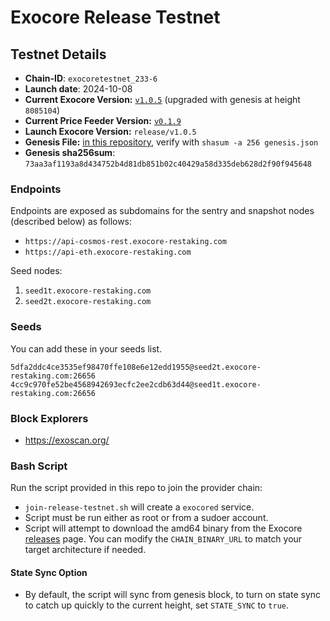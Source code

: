 # Exocore Release Testnet

## Testnet Details

- **Chain-ID**: `exocoretestnet_233-6`
- **Launch date**: 2024-10-08
- **Current Exocore Version:** [`v1.0.5`](https://github.com/ExocoreNetwork/exocore/releases/tag/v1.0.5) (upgraded with genesis at height `8085104`)
- **Current Price Feeder Version:** [`v0.1.9`](https://github.com/ExocoreNetwork/price-feeder/releases/tag/v0.1.9)
- **Launch Exocore Version:** `release/v1.0.5`
- **Genesis File:** [in this repository](genesis/exocoretestnet_233-6.json), verify with `shasum -a 256 genesis.json`
- **Genesis sha256sum**: `73aa3af1193a8d434752b4d81db851b02c40429a58d335deb628d2f90f945648`

### Endpoints

Endpoints are exposed as subdomains for the sentry and snapshot nodes (described below) as follows:

* `https://api-cosmos-rest.exocore-restaking.com`
* `https://api-eth.exocore-restaking.com`

Seed nodes:

1. `seed1t.exocore-restaking.com`
2. `seed2t.exocore-restaking.com`

### Seeds

You can add these in your seeds list.

```
5dfa2ddc4ce3535ef98470ffe108e6e12edd1955@seed2t.exocore-restaking.com:26656
4cc9c970fe52be4568942693ecfc2ee2cdb63d44@seed1t.exocore-restaking.com:26656
```

### Block Explorers

  - https://exoscan.org/

### Bash Script

Run the script provided in this repo to join the provider chain:
* `join-release-testnet.sh` will create a `exocored` service.
* Script must be run either as root or from a sudoer account.
* Script will attempt to download the amd64 binary from the Exocore [releases](https://github.com/ExocoreNetwork/exocore/releases) page. You can modify the `CHAIN_BINARY_URL` to match your target architecture if needed.

#### State Sync Option

* By default, the script will sync from genesis block, to turn on state sync to catch up quickly to the current height, set `STATE_SYNC` to `true`.
